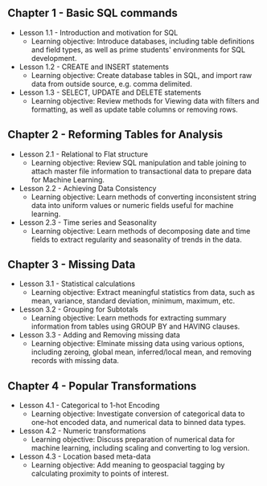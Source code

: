 ## Chapter 1 - Basic SQL commands
   * Lesson 1.1 - Introduction and motivation for SQL
     * Learning objective: Introduce databases, including table definitions and field types, as well as prime students' environments for SQL development.
   * Lesson 1.2 - CREATE and INSERT statements
     * Learning objective: Create database tables in SQL, and import raw data from outside source, e.g. comma delimited.
   * Lesson 1.3 - SELECT, UPDATE and DELETE statements
     * Learning objective: Review methods for Viewing data with filters and formatting, as well as update table columns or removing rows.
## Chapter 2 - Reforming Tables for Analysis
   * Lesson 2.1 - Relational to Flat structure
     * Learning objective: Review SQL manipulation and table joining to attach master file information to transactional data to prepare data for Machine Learning.
   * Lesson 2.2 - Achieving Data Consistency
     * Learning objective: Learn methods of converting inconsistent string data into uniform values or numeric fields useful for machine learning.
   * Lesson 2.3 - Time series and Seasonality
     * Learning objective: Learn methods of decomposing date and time fields to extract regularity and seasonality of trends in the data.
## Chapter 3 - Missing Data
   * Lesson 3.1 - Statistical calculations
     * Learning objective: Extract meaningful statistics from data, such as mean, variance, standard deviation, minimum, maximum, etc.
   * Lesson 3.2 - Grouping for Subtotals
     * Learning objective: Learn methods for extracting summary information from tables using GROUP BY and HAVING clauses.
   * Lesson 3.3 - Adding and Removing missing data
     * Learning objective: Elminate missing data using various options, including zeroing, global mean, inferred/local mean, and removing records with missing data.
## Chapter 4 - Popular Transformations
   * Lesson 4.1 - Categorical to 1-hot Encoding
     * Learning objective: Investigate conversion of categorical data to one-hot encoded data, and numerical data to binned data types.
   * Lesson 4.2 - Numeric transformations
     * Learning objective: Discuss preparation of numerical data for machine learning, including scaling and converting to log version.
   * Lesson 4.3 - Location based meta-data
     * Learning objective: Add meaning to geospacial tagging by calculating proximity to points of interest.